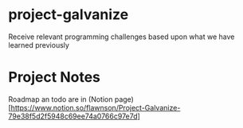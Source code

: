 # project-galvanize
Receive relevant programming challenges based upon what we have learned previously

# Project Notes
Roadmap an todo are in (Notion page)[https://www.notion.so/flawnson/Project-Galvanize-79e38f5d2f5948c69ee74a0766c97e7d]
